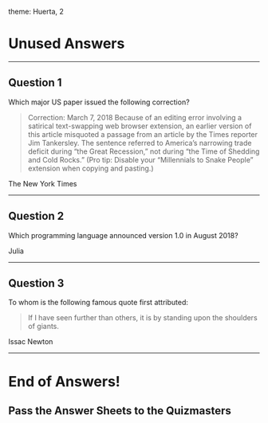 theme: Huerta, 2

# Unused Answers

---

## Question 1
Which major US paper issued the following correction?

> Correction: March 7, 2018
> Because of an editing error involving a satirical text-swapping web browser extension, an earlier version of this article misquoted a passage from an article by the Times reporter Jim Tankersley. The sentence referred to America’s narrowing trade deficit during “the Great Recession,” not during “the Time of Shedding and Cold Rocks.” (Pro tip: Disable your “Millennials to Snake People” extension when copying and pasting.)


The New York Times

---


## Question 2
Which programming language announced version 1.0 in August 2018?

Julia

---


## Question 3
To whom is the following famous quote first attributed:

> If I have seen further than others, it is by standing upon the shoulders of giants.


Issac Newton

---


# End of Answers!

## Pass the Answer Sheets to the Quizmasters
